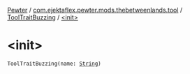 [Pewter](../../index.md) / [com.ejektaflex.pewter.mods.thebetweenlands.tool](../index.md) / [ToolTraitBuzzing](index.md) / [&lt;init&gt;](./-init-.md)

# &lt;init&gt;

`ToolTraitBuzzing(name: `[`String`](https://kotlinlang.org/api/latest/jvm/stdlib/kotlin/-string/index.html)`)`